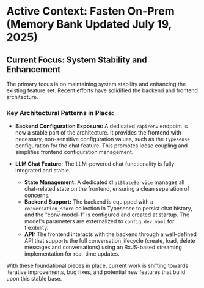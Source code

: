 # Active Context: Fasten On-Prem (Memory Bank Updated July 19, 2025)

## Current Focus: System Stability and Enhancement

The primary focus is on maintaining system stability and enhancing the existing feature set. Recent efforts have solidified the backend and frontend architecture.

### Key Architectural Patterns in Place:

*   **Backend Configuration Exposure:** A dedicated `/api/env` endpoint is now a stable part of the architecture. It provides the frontend with necessary, non-sensitive configuration values, such as the `typesense` configuration for the chat feature. This promotes loose coupling and simplifies frontend configuration management.

*   **LLM Chat Feature:** The LLM-powered chat functionality is fully integrated and stable.
    *   **State Management:** A dedicated `ChatStateService` manages all chat-related state on the frontend, ensuring a clean separation of concerns.
    *   **Backend Support:** The backend is equipped with a `conversation_store` collection in Typesense to persist chat history, and the "conv-model-1" is configured and created at startup. The model's parameters are externalized to `config.dev.yaml` for flexibility.
    *   **API:** The frontend interacts with the backend through a well-defined API that supports the full conversation lifecycle (create, load, delete messages and conversations) using an RxJS-based streaming implementation for real-time updates.

With these foundational pieces in place, current work is shifting towards iterative improvements, bug fixes, and potential new features that build upon this stable base.
